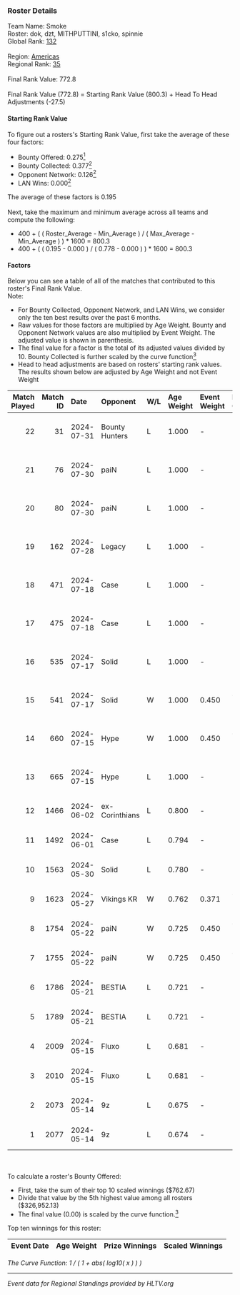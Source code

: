 ### Roster Details<br />
Team Name: Smoke<br />
Roster: dok, dzt, MITHPUTTINI, s1cko, spinnie<br />
Global Rank: [132](../standings_global.md)<br />
<br />
Region: [Americas]( ../standings_americas.md)<br />
Regional Rank: [35]( ../standings_americas.md)<br />
<br />
Final Rank Value:  772.8<br />
<br />
Final Rank Value (772.8) = Starting Rank Value (800.3) + Head To Head Adjustments (-27.5)<br />

#### Starting Rank Value<br />
To figure out a rosters's Starting Rank Value, first take the average of these four factors:<br />
- Bounty Offered: 0.275[<sup>1</sup>](#table2)
- Bounty Collected: 0.377[<sup>2</sup>](#table1)
- Opponent Network: 0.126[<sup>2</sup>](#table1)
- LAN Wins: 0.000[<sup>2</sup>](#table1)

The average of these factors is 0.195<br />
<br />
Next, take the maximum and minimum average across all teams and compute the following:<br />
- 400 + ( ( Roster_Average - Min_Average ) / ( Max_Average - Min_Average ) ) * 1600 = 800.3
- 400 + ( ( 0.195 - 0.000 ) / ( 0.778 - 0.000 ) ) * 1600 = 800.3


#### Factors<br />
Below you can see a table of all of the matches that contributed to this roster's Final Rank Value.<br />
Note:<br />

- For Bounty Collected, Opponent Network, and LAN Wins, we consider only the ten best results over the past 6 months.
- Raw values for those factors are multiplied by Age Weight. Bounty and Opponent Network values are also multiplied by Event Weight. The adjusted value is shown in parenthesis.
- The final value for a factor is the total of its adjusted values divided by 10. Bounty Collected is further scaled by the curve function[<sup>3</sup>](#curveFunction)
- Head to head adjustments are based on rosters' starting rank values. The results shown below are adjusted by Age Weight and not Event Weight
<span id="table1"></span><br />


| Match Played | Match ID | Date       | Opponent       | W/L | Age Weight | Event Weight | Bounty Collected | Opponent Network | LAN Wins  | H2H Adj. | Roster                                |
| -: | -: | :- | :- | :- | :- | :- | :- | :- | :- | -: | :- |
|           22 |       31 | 2024-07-31 | Bounty Hunters | L   | 1.000      | -            | -                | -                | -         |    -8.79 | dok, dzt, MITHPUTTINI, s1cko, spinnie |
|           21 |       76 | 2024-07-30 | paiN           | L   | 1.000      | -            | -                | -                | -         |    -1.32 | dok, dzt, MITHPUTTINI, s1cko, spinnie |
|           20 |       80 | 2024-07-30 | paiN           | L   | 1.000      | -            | -                | -                | -         |    -1.34 | dok, dzt, MITHPUTTINI, s1cko, spinnie |
|           19 |      162 | 2024-07-28 | Legacy         | L   | 1.000      | -            | -                | -                | -         |    -4.78 | dok, dzt, MITHPUTTINI, s1cko, spinnie |
|           18 |      471 | 2024-07-18 | Case           | L   | 1.000      | -            | -                | -                | -         |   -10.72 | dok, dzt, MITHPUTTINI, s1cko, spinnie |
|           17 |      475 | 2024-07-18 | Case           | L   | 1.000      | -            | -                | -                | -         |   -11.62 | dok, dzt, MITHPUTTINI, s1cko, spinnie |
|           16 |      535 | 2024-07-17 | Solid          | L   | 1.000      | -            | -                | -                | -         |   -14.84 | dok, dzt, MITHPUTTINI, s1cko, spinnie |
|           15 |      541 | 2024-07-17 | Solid          | W   | 1.000      | 0.450        | 0.027 (0.012)    | 0.844 (0.380)    | 0 (0.000) |    16.75 | dok, dzt, MITHPUTTINI, s1cko, spinnie |
|           14 |      660 | 2024-07-15 | Hype           | W   | 1.000      | 0.450        | 0.025 (0.011)    | 0.512 (0.231)    | 0 (0.000) |    21.01 | dok, dzt, MITHPUTTINI, s1cko, spinnie |
|           13 |      665 | 2024-07-15 | Hype           | L   | 1.000      | -            | -                | -                | -         |   -10.08 | dok, dzt, MITHPUTTINI, s1cko, spinnie |
|           12 |     1466 | 2024-06-02 | ex-Corinthians | L   | 0.800      | -            | -                | -                | -         |   -17.84 | dok, dzt, leleo, spinnie, vhz         |
|           11 |     1492 | 2024-06-01 | Case           | L   | 0.794      | -            | -                | -                | -         |    -9.15 | dok, dzt, leleo, spinnie, vhz         |
|           10 |     1563 | 2024-05-30 | Solid          | L   | 0.780      | -            | -                | -                | -         |    -9.84 | dok, dzt, leleo, spinnie, vhz         |
|            9 |     1623 | 2024-05-27 | Vikings KR     | W   | 0.762      | 0.371        | 0.008 (0.002)    | 0.459 (0.130)    | 0 (0.000) |    11.54 | beg0d, dok, dzt, spinnie, vhz         |
|            8 |     1754 | 2024-05-22 | paiN           | W   | 0.725      | 0.450        | 0.300 (0.098)    | 0.801 (0.262)    | 0 (0.000) |    21.32 | beg0d, dok, dzt, spinnie, vhz         |
|            7 |     1755 | 2024-05-22 | paiN           | W   | 0.725      | 0.450        | 0.300 (0.098)    | 0.801 (0.262)    | 0 (0.000) |    21.63 | beg0d, dok, dzt, spinnie, vhz         |
|            6 |     1786 | 2024-05-21 | BESTIA         | L   | 0.721      | -            | -                | -                | -         |    -4.55 | beg0d, dok, dzt, spinnie, vhz         |
|            5 |     1789 | 2024-05-21 | BESTIA         | L   | 0.721      | -            | -                | -                | -         |    -4.74 | beg0d, dok, dzt, spinnie, vhz         |
|            4 |     2009 | 2024-05-15 | Fluxo          | L   | 0.681      | -            | -                | -                | -         |    -2.96 | beg0d, dok, dzt, spinnie, vhz         |
|            3 |     2010 | 2024-05-15 | Fluxo          | L   | 0.681      | -            | -                | -                | -         |    -3.04 | beg0d, dok, dzt, spinnie, vhz         |
|            2 |     2073 | 2024-05-14 | 9z             | L   | 0.675      | -            | -                | -                | -         |    -2.05 | beg0d, dok, dzt, spinnie, vhz         |
|            1 |     2077 | 2024-05-14 | 9z             | L   | 0.674      | -            | -                | -                | -         |    -2.09 | beg0d, dok, dzt, spinnie, vhz         |

<br />
<span id="table2"></span><br />
To calculate a roster's Bounty Offered:<br />

- First, take the sum of their top 10 scaled winnings ($762.67)
- Divide that value by the 5th highest value among all rosters ($326,952.13)
- The final value (0.00) is scaled by the curve function.[<sup>3</sup>](#curveFunction)

Top ten winnings for this roster:<br />

| Event Date | Age Weight | Prize Winnings | Scaled Winnings |
| :- | -: | :- | :- |


<span id="curveFunction"></span>_The Curve Function: 1 / ( 1 + abs( log10( x ) ) )_<br />

---
_Event data for Regional Standings provided by HLTV.org_<br />
